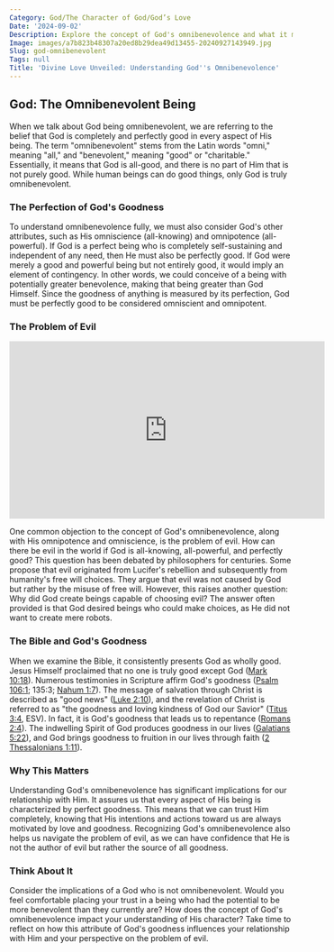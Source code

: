 ```yaml
---
Category: God/The Character of God/God’s Love
Date: '2024-09-02'
Description: Explore the concept of God's omnibenevolence and what it means for humanity. Dive into the idea of an all-loving deity and its implications in theology.
Image: images/a7b823b48307a20ed8b29dea49d13455-20240927143949.jpg
Slug: god-omnibenevolent
Tags: null
Title: 'Divine Love Unveiled: Understanding God''s Omnibenevolence'
---
```


## God: The Omnibenevolent Being

When we talk about God being omnibenevolent, we are referring to the belief that God is completely and perfectly good in every aspect of His being. The term "omnibenevolent" stems from the Latin words "omni," meaning "all," and "benevolent," meaning "good" or "charitable." Essentially, it means that God is all-good, and there is no part of Him that is not purely good. While human beings can do good things, only God is truly omnibenevolent.

### The Perfection of God's Goodness

To understand omnibenevolence fully, we must also consider God's other attributes, such as His omniscience (all-knowing) and omnipotence (all-powerful). If God is a perfect being who is completely self-sustaining and independent of any need, then He must also be perfectly good. If God were merely a good and powerful being but not entirely good, it would imply an element of contingency. In other words, we could conceive of a being with potentially greater benevolence, making that being greater than God Himself. Since the goodness of anything is measured by its perfection, God must be perfectly good to be considered omniscient and omnipotent.

### The Problem of Evil


<iframe width="560" height="315" src="https://www.youtube.com/embed/1gZMaZ4AJJI" frameborder="0" allow="autoplay; encrypted-media" allowfullscreen></iframe>


One common objection to the concept of God's omnibenevolence, along with His omnipotence and omniscience, is the problem of evil. How can there be evil in the world if God is all-knowing, all-powerful, and perfectly good? This question has been debated by philosophers for centuries. Some propose that evil originated from Lucifer's rebellion and subsequently from humanity's free will choices. They argue that evil was not caused by God but rather by the misuse of free will. However, this raises another question: Why did God create beings capable of choosing evil? The answer often provided is that God desired beings who could make choices, as He did not want to create mere robots.

### The Bible and God's Goodness

When we examine the Bible, it consistently presents God as wholly good. Jesus Himself proclaimed that no one is truly good except God ([Mark 10:18](https://www.bibleref.com/Mark/10/Mark-10-18.html)). Numerous testimonies in Scripture affirm God's goodness ([Psalm 106:1](https://www.bibleref.com/Psalm/106/Psalm-106-1.html); 135:3; [Nahum 1:7](https://www.bibleref.com/Nahum/1/Nahum-1-7.html)). The message of salvation through Christ is described as "good news" ([Luke 2:10](https://www.bibleref.com/Luke/2/Luke-2-10.html)), and the revelation of Christ is referred to as "the goodness and loving kindness of God our Savior" ([Titus 3:4](https://www.bibleref.com/Titus/3/Titus-3-4.html), ESV). In fact, it is God's goodness that leads us to repentance ([Romans 2:4](https://www.bibleref.com/Romans/2/Romans-2-4.html)). The indwelling Spirit of God produces goodness in our lives ([Galatians 5:22](https://www.bibleref.com/Galatians/5/Galatians-5-22.html)), and God brings goodness to fruition in our lives through faith ([2 Thessalonians 1:11](https://www.bibleref.com/2-Thessalonians/1/2-Thessalonians-1-11.html)).

### Why This Matters

Understanding God's omnibenevolence has significant implications for our relationship with Him. It assures us that every aspect of His being is characterized by perfect goodness. This means that we can trust Him completely, knowing that His intentions and actions toward us are always motivated by love and goodness. Recognizing God's omnibenevolence also helps us navigate the problem of evil, as we can have confidence that He is not the author of evil but rather the source of all goodness.

### Think About It

Consider the implications of a God who is not omnibenevolent. Would you feel comfortable placing your trust in a being who had the potential to be more benevolent than they currently are? How does the concept of God's omnibenevolence impact your understanding of His character? Take time to reflect on how this attribute of God's goodness influences your relationship with Him and your perspective on the problem of evil.